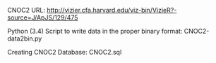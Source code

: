 CNOC2 URL:
http://vizier.cfa.harvard.edu/viz-bin/VizieR?-source=J/ApJS/129/475

Python (3.4) Script to write data in the proper binary format:
CNOC2-data2bin.py

Creating CNOC2 Database:
CNOC2.sql